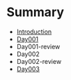 # Summary

* [Introduction](README.md)
* [Day001](day001.md)
* Day001-review
* Day002
* Day002-review
* [Day003](chapter1.md)

